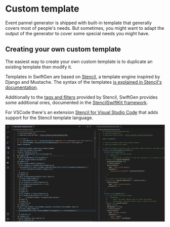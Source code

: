 # Custom template

Event pannel generator is shipped with built-in template that generally covers most of people's needs. But sometimes, you might want to adapt the output of the generator to cover some special needs you might have. 

## Creating your own custom template
The easiest way to create your own custom template is to duplicate an existing template then modify it.

Templates in SwiftGen are based on [Stencil](https://stencil.fuller.li/), a template engine inspired by Django and Mustache. The syntax of the templates [is explained in Stencil's documentation](https://stencil.fuller.li/en/latest/templates.html).

Additionally to the [tags and filters](https://stencil.fuller.li/en/latest/builtins.html) provided by Stencil, SwiftGen provides some additional ones, documented in the [StencilSwiftKit framework](https://github.com/SwiftGen/StencilSwiftKit).

For VSCode there's an extension [Stencil for Visual Studio Code](https://github.com/stencilproject/vscode-stencil) that adds support for the Stencil template language.

![alt text](https://github.com/event-panel/event-panel-codegenerator/blob/main/Swiftgen/Screenshots/Editing%20template.png)

